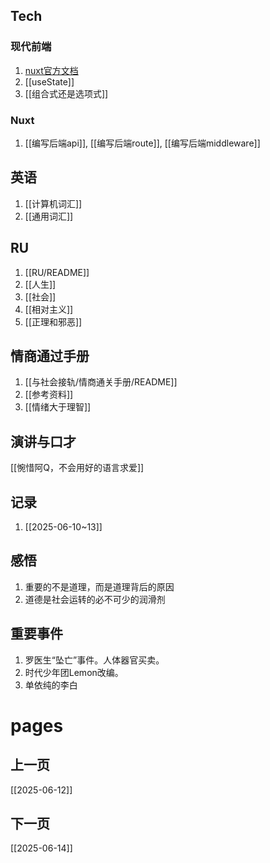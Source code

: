 ## Tech
### 现代前端

1. [nuxt官方文档](https://nuxt.com/docs/guide)
2. [[useState]]
3. [[组合式还是选项式]]
### Nuxt
1. [[编写后端api]], [[编写后端route]], [[编写后端middleware]]

## 英语
1. [[计算机词汇]]
2. [[通用词汇]]

## RU
1. [[RU/README]]
2. [[人生]]
3. [[社会]]
4. [[相对主义]]
5. [[正理和邪恶]]

## 情商通过手册
1. [[与社会接轨/情商通关手册/README]]
2. [[参考资料]]
3. [[情绪大于理智]]

## 演讲与口才
[[惋惜阿Q，不会用好的语言求爱]]

## 记录
1. [[2025-06-10~13]]

## 感悟
1. 重要的不是道理，而是道理背后的原因
2. 道德是社会运转的必不可少的润滑剂

## 重要事件
1. 罗医生“坠亡”事件。人体器官买卖。
2. 时代少年团Lemon改编。
3. 单依纯的李白

# pages
## 上一页
[[2025-06-12]]
## 下一页
[[2025-06-14]]